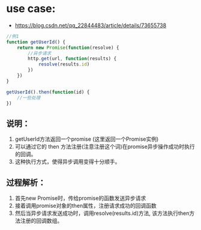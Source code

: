 # use case:
+ https://blog.csdn.net/qq_22844483/article/details/73655738

```js
//例1
function getUserId() {
    return new Promise(function(resolve) {
        //异步请求
        http.get(url, function(results) {
            resolve(results.id)
        })
    })
}

getUserId().then(function(id) {
    //一些处理
})
```

## 说明：
1. getUserId方法返回一个promise (这里返回一个Promise实例)
2. 可以通过它的 then 方法注册(注意注册这个词)在promise异步操作成功时执行的回调。
3. 这种执行方式，使得异步调用变得十分顺手。

## 过程解析：
1. 首先new Promise时，传给promise的函数发送异步请求
2. 接着调用promise对象的then属性，注册请求成功的回调函数
3. 然后当异步请求发送成功时，调用resolve(results.id)方法, 该方法执行then方法注册的回调数组。


